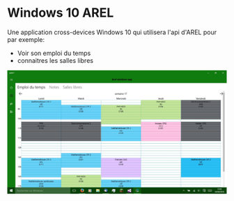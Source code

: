Windows 10 AREL
===============
Une application cross-devices Windows 10 qui utilisera l'api d'AREL pour par exemple:
- Voir son emploi du temps
- connaitres les salles libres


![emploi du temps](screen01.jpg)